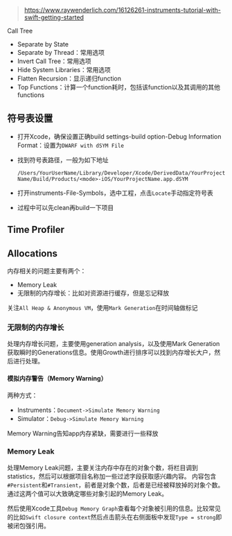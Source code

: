 > https://www.raywenderlich.com/16126261-instruments-tutorial-with-swift-getting-started

Call Tree

- Separate by State
- Separate by Thread：常用选项
- Invert Call Tree：常用选项
- Hide System Libraries：常用选项
- Flatten Recursion：显示递归function
- Top Functions：计算一个function耗时，包括该function以及其调用的其他functions

## 符号表设置

- 打开Xcode，确保设置正确build settings-build option-Debug Information Format：设置为`DWARF with dSYM File`

- 找到符号表路径，一般为如下地址

  `/Users/YourUserName/Library/Developer/Xcode/DerivedData/YourProjectName/Build/Products/<mode>-iOS/YourProjectName.app.dSYM`

- 打开instruments-File-Symbols，选中工程，点击`Locate`手动指定符号表

- 过程中可以先clean再build一下项目

## Time Profiler

## Allocations

内存相关的问题主要有两个：

- Memory Leak
- 无限制的内存增长：比如对资源进行缓存，但是忘记释放

关注`All Heap & Anonymous VM`，使用`Mark Generation`在时间轴做标记

### 无限制的内存增长

处理内存增长问题，主要使用generation analysis，以及使用Mark Generation获取瞬时的Generations信息。使用Growth进行排序可以找到内存增长大户，然后进行处理。

#### 模拟内存警告（Memory Warning）

两种方式：

- Instruments：`Document->Simulate Memory Warning`
- Simulator：`Debug->Simulate Memory Warning`

Memory Warning告知app内存紧缺，需要进行一些释放

### Memory Leak

处理Memory Leak问题，主要关注内存中存在的对象个数，将栏目调到statistics，然后可以根据项目名称加一些过滤字段获取感兴趣内容。
内容包含`#Persistent`和`#Transient`，前者是对象个数，后者是已经被释放掉的对象个数。通过这两个值可以大致确定哪些对象引起的Memory Leak。

然后使用Xcode工具`Debug Memory Graph`查看每个对象被引用的信息。比较常见的比如`Swift closure context`然后点击箭头在右侧面板中发现`Type = strong`即被闭包强引用。